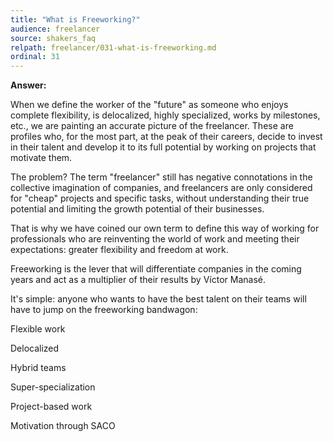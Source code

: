 ```yaml
---
title: "What is Freeworking?"
audience: freelancer
source: shakers_faq
relpath: freelancer/031-what-is-freeworking.md
ordinal: 31
---
```


**Answer:**

When we define the worker of the "future" as someone who enjoys complete flexibility, is delocalized, highly specialized, works by milestones, etc., we are painting an accurate picture of the freelancer. These are profiles who, for the most part, at the peak of their careers, decide to invest in their talent and develop it to its full potential by working on projects that motivate them.

The problem? The term "freelancer" still has negative connotations in the collective imagination of companies, and freelancers are only considered for "cheap" projects and specific tasks, without understanding their true potential and limiting the growth potential of their businesses.

That is why we have coined our own term to define this way of working for professionals who are reinventing the world of work and meeting their expectations: greater flexibility and freedom at work.

Freeworking is the lever that will differentiate companies in the coming years and act as a multiplier of their results by Víctor Manasé.

It's simple: anyone who wants to have the best talent on their teams will have to jump on the freeworking bandwagon:

Flexible work

Delocalized

Hybrid teams

Super-specialization

Project-based work

Motivation through SACO
